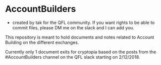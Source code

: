 # AccountBuilders
- created by tak for the QFL community.  If you want rights to be able to commit files, please DM me on the slack and I can add you.

This repository is meant to hold documents and notes related to Account Building on the different exchanges.  

Currently only 1 document exits for cryptopia based on the posts from the #AccountBuilders channel on the QFL slack starting on 2/12/2018.
